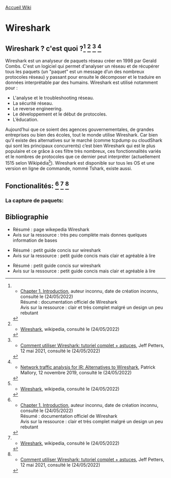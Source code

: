 [Accueil Wiki](https://epheclln.github.io/Wiki-TI/)
# Wireshark

## Wireshark ? c'est quoi ?[^1] [^2] [^3] [^4]

Wireshark est un analyseur de paquets réseau créer en 1998 par Gerald Combs. C'est un logiciel qui permet d'analyser un réseau et de récupérer tous les paquets (un "paquet" est un message d’un des nombreux protocoles réseau) y passant pour ensuite le décomposer et le traduire en données interprétable par des humains. 
Wireshark est utilisé notamment pour :  
- L'analyse et le troubleshooting réseau.
- La sécurité réseau.
- Le reverse engineering.
- Le développement et le début de protocoles.
- L’éducation.  

Aujourd’hui que ce soient des agences gouvernementales, de grandes entreprises ou bien des écoles, tout le monde utilise Wireshark. Car bien qu’il existe des alternatives sur le marché (comme tcpdump ou cloudShark qui sont les principaux concurrents) c’est bien Wireshark qui est le plus populaire et ce grâce à ces filtre très nombreux, ces fonctionnalités variés et le nombres de protocoles que ce dernier peut interpréter (actuellement 1515 selon Wikipédia[^2]).
Wireshark est disponible sur tous les OS et une version en ligne de commande, nommé Tshark, existe aussi.

## Fonctionalités: [^1] [^2] [^3]

### La capture de paquets:







## Bibliographie

[^1]:* [Chapter 1. Introduction](https://www.wireshark.org/docs/wsug_html_chunked/ChapterIntroduction.html), auteur inconnu, date de création inconnu, consulté le (24/05/2022)  
Résumé : documentation officiel de Wireshark  
Avis sur la ressource : clair et très complet malgré un design un peu rebutant  
   
[^2]:* [Wireshark](https://fr.wikipedia.org/wiki/Wireshark), wikipedia, consulté le (24/05/2022)
- Résumé : page wikepedia Wireshark
- Avis sur la ressource : très peu complète mais donnes quelques information de bases
   
[^3]:* [Comment utiliser Wireshark: tutoriel complet + astuces](https://www.varonis.com/fr/blog/comment-utiliser-wireshark), Jeff Petters, 12 mai 2021, consulté le (24/05/2022)
- Résumé : petit guide concis sur wireshark
- Avis sur la ressource : petit guide concis mais clair et agréable à lire

[^4]:* [Network traffic analysis for IR: Alternatives to Wireshark](https://resources.infosecinstitute.com/topic/network-traffic-analysis-for-ir-alternatives-to-wireshark/), Patrick Mallory, 12 novembre 2019, consulté le (24/05/2022)
- Résumé : petit guide concis sur wireshark
- Avis sur la ressource : petit guide concis mais clair et agréable à lire
   
